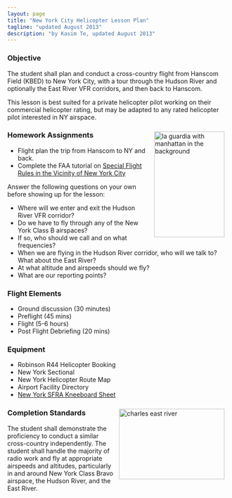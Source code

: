 ```yaml
---
layout: page
title: "New York City Helicopter Lesson Plan"
tagline: "updated August 2013"
description: "by Kasim Te, updated August 2013"
---
```


### Objective

The student shall plan and conduct a cross-country flight from Hanscom
Field (KBED) to New York City, with a tour through the Hudson River
and optionally the East River VFR corridors, and then back to
Hanscom. 

This lesson is best suited for a private helicopter pilot
working on their commercial helicopter rating, but may be adapted to
any rated helicopter pilot interested in NY airspace.

<span style="float: right; padding: 10px;"><a
href="http://www.flickr.com/photos/kasimte/9450283430/" title="la
guardia with manhattan in the background by kasimte, on Flickr"><img
src="http://farm8.staticflickr.com/7300/9450283430_b473384e24_m.jpg"
width="160" height="240" alt="la guardia with manhattan in the
background"></a></span>

### Homework Assignments

- Flight plan the trip from Hanscom to NY and back.
- Complete the FAA tutorial on [Special Flight Rules in the Vicinity
  of New York
  City](https://www.faasafety.gov/files/helpcontent/Courses/NY%20Course8-2010/data/menu.html)

Answer the following questions on your own before showing up for the
lesson:

- Where will we enter and exit the Hudson River VFR corridor?
- Do we have to fly through any of the New York Class B airspaces?
- If so, who should we call and on what frequencies?
- When we are flying in the Hudson River corridor, who will we talk to? What about the East River?
- At what altitude and airspeeds should we fly?
- What are our reporting points?

### Flight Elements

- Ground discussion (30 minutes)
- Preflight (45 mins)
- Flight (5-6 hours)
- Post Flight Debriefing (20 mins)

### Equipment

- Robinson R44 Helicopter Booking
- New York Sectional
- New York Helicopter Route Map
- Airport Facility Directory
- [New York SFRA Kneeboard Sheet](https://www.faasafety.gov/files/gslac/courses/content/79/775/kneeboard.pdf)

<span style="float: right; padding: 10px;"><a
href="http://www.flickr.com/photos/kasimte/9450283558/" title="charles
east river by kasimte, on Flickr"><img
src="http://farm6.staticflickr.com/5343/9450283558_b93c751a9d_m.jpg"
width="240" height="160" alt="charles east river"></a></span>

### Completion Standards

The student shall demonstrate the proficiency to conduct a similar
cross-country independently. The student shall handle the majority of
radio work and fly at appropriate airspeeds and altitudes,
particularly in and around New York Class Bravo airspace, the Hudson
River, and the East River.
